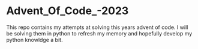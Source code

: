 # Advent_Of_Code_-2023

This repo contains my attempts at solving this years advent of code. I will be solving them in python to refresh my memory and hopefully develop my python knowldge a bit.
